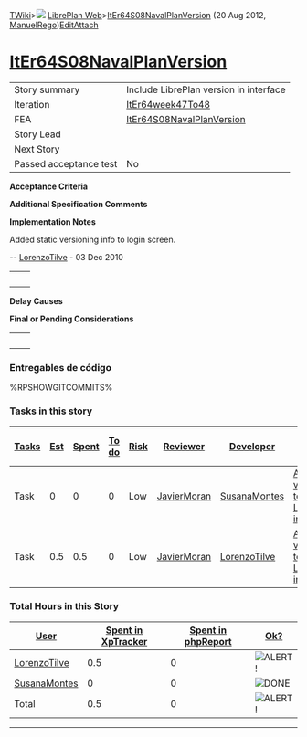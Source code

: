 [TWiki](Main_WebHome)&gt;![](/twiki/pub/TWiki/TWikiDocGraphics/web-bg-small.gif) [LibrePlan Web](LibrePlan_WebHome)&gt;[ItEr64S08NavalPlanVersion](LibrePlan_ItEr64S08NavalPlanVersion "Topic revision: 4 (20 Aug 2012 - 09:52:49)") (20 Aug 2012, [ManuelRego](Main_ManuelRego))[Edit](LibrePlan_ItEr64S08NavalPlanVersion?t=1520343641 "Edit this topic text")[Attach](/twiki/bin/attach/LibrePlan/ItEr64S08NavalPlanVersion "Attach an image or document to this topic")  

 [ItEr64S08NavalPlanVersion](LibrePlan_ItEr64S08NavalPlanVersion)
=================================================================

|                        |                                                                  |
|------------------------|------------------------------------------------------------------|
| Story summary          | Include LibrePlan version in interface                           |
| Iteration              | [ItEr64week47To48](LibrePlan_ItEr64week47To48)                   |
| FEA                    | [ItEr64S08NavalPlanVersion](LibrePlan_ItEr64S08NavalPlanVersion) |
| Story Lead             |                                                                  |
| Next Story             |                                                                  |
| Passed acceptance test | No                                                               |

**Acceptance Criteria**

**Additional Specification Comments**

**Implementation Notes**

Added static versioning info to login screen.

-- [LorenzoTilve](Main_LorenzoTilve) - 03 Dec 2010

|     |     |
|-----|-----|
|     |     |

**Delay Causes**

**Final or Pending Considerations**

|     |     |
|-----|-----|
|     |     |

###  Entregables de código

%RPSHOWGITCOMMITS%

###  Tasks in this story

| [Tasks](LibrePlan_ItEr64S08NavalPlanVersion?sortcol=0;table=2;up=0#sorted_table "Sort by this column") | [Est](LibrePlan_ItEr64S08NavalPlanVersion?sortcol=1;table=2;up=0#sorted_table "Sort by this column") | [Spent](LibrePlan_ItEr64S08NavalPlanVersion?sortcol=2;table=2;up=0#sorted_table "Sort by this column") | [To do](LibrePlan_ItEr64S08NavalPlanVersion?sortcol=3;table=2;up=0#sorted_table "Sort by this column") | [Risk](LibrePlan_ItEr64S08NavalPlanVersion?sortcol=4;table=2;up=0#sorted_table "Sort by this column") | [Reviewer](LibrePlan_ItEr64S08NavalPlanVersion?sortcol=5;table=2;up=0#sorted_table "Sort by this column") | [Developer](LibrePlan_ItEr64S08NavalPlanVersion?sortcol=6;table=2;up=0#sorted_table "Sort by this column") | [Task Name](LibrePlan_ItEr64S08NavalPlanVersion?sortcol=7;table=2;up=0#sorted_table "Sort by this column") | [Start Date](LibrePlan_ItEr64S08NavalPlanVersion?sortcol=8;table=2;up=0#sorted_table "Sort by this column") | [Est End Date](LibrePlan_ItEr64S08NavalPlanVersion?sortcol=9;table=2;up=0#sorted_table "Sort by this column") | [End Date](LibrePlan_ItEr64S08NavalPlanVersion?sortcol=10;table=2;up=0#sorted_table "Sort by this column") |
|--------------------------------------------------------------------------------------------------------|------------------------------------------------------------------------------------------------------|--------------------------------------------------------------------------------------------------------|--------------------------------------------------------------------------------------------------------|-------------------------------------------------------------------------------------------------------|-----------------------------------------------------------------------------------------------------------|------------------------------------------------------------------------------------------------------------|------------------------------------------------------------------------------------------------------------|-------------------------------------------------------------------------------------------------------------|---------------------------------------------------------------------------------------------------------------|------------------------------------------------------------------------------------------------------------|
| Task                                                                                                   | 0                                                                                                    | 0                                                                                                      | 0                                                                                                      | Low                                                                                                   | [JavierMoran](Main_JavierMoran)                                                                           | [SusanaMontes](Main_SusanaMontes)                                                                          | [Add version to LibrePlan interface](LibrePlan_AnA04S04NavalPlanVersion#TasK1)                             |                                                                                                             |                                                                                                               |                                                                                                            |
| Task                                                                                                   | 0.5                                                                                                  | 0.5                                                                                                    | 0                                                                                                      | Low                                                                                                   | [JavierMoran](Main_JavierMoran)                                                                           | [LorenzoTilve](Main_LorenzoTilve)                                                                          | [Add version to LibrePlan interface](LibrePlan_AnA04S04NavalPlanVersion#TasK1)                             |                                                                                                             |                                                                                                               |                                                                                                            |

###  Total Hours in this Story

| [User](LibrePlan_ItEr64S08NavalPlanVersion?sortcol=0;table=3;up=0#sorted_table "Sort by this column") | [Spent in XpTracker](LibrePlan_ItEr64S08NavalPlanVersion?sortcol=1;table=3;up=0#sorted_table "Sort by this column") | [Spent in phpReport](LibrePlan_ItEr64S08NavalPlanVersion?sortcol=2;table=3;up=0#sorted_table "Sort by this column") | [Ok?](LibrePlan_ItEr64S08NavalPlanVersion?sortcol=3;table=3;up=0#sorted_table "Sort by this column") |
|-------------------------------------------------------------------------------------------------------|---------------------------------------------------------------------------------------------------------------------|---------------------------------------------------------------------------------------------------------------------|------------------------------------------------------------------------------------------------------|
| [LorenzoTilve](Main_LorenzoTilve)                                                                     | 0.5                                                                                                                 | 0                                                                                                                   | ![ALERT!](/twiki/pub/TWiki/TWikiDocGraphics/warning.gif "ALERT!")                                    |
| [SusanaMontes](Main_SusanaMontes)                                                                     | 0                                                                                                                   | 0                                                                                                                   | ![DONE](/twiki/pub/TWiki/TWikiDocGraphics/choice-yes.gif "DONE")                                     |
| Total                                                                                                 | 0.5                                                                                                                 | 0                                                                                                                   | ![ALERT!](/twiki/pub/TWiki/TWikiDocGraphics/warning.gif "ALERT!")                                    |

------------------------------------------------------------------------
